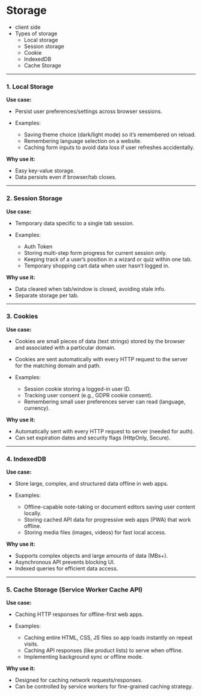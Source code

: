 # Storage

- client side
- Types of storage
  - Local storage
  - Session storage
  - Cookie
  - IndexedDB
  - Cache Storage

---

### 1. **Local Storage**

**Use case:**

- Persist user preferences/settings across browser sessions.
- Examples:

  - Saving theme choice (dark/light mode) so it’s remembered on reload.
  - Remembering language selection on a website.
  - Caching form inputs to avoid data loss if user refreshes accidentally.

**Why use it:**

- Easy key-value storage.
- Data persists even if browser/tab closes.

---

### 2. **Session Storage**

**Use case:**

- Temporary data specific to a single tab session.
- Examples:

  - Auth Token
  - Storing multi-step form progress for current session only.
  - Keeping track of a user’s position in a wizard or quiz within one tab.
  - Temporary shopping cart data when user hasn’t logged in.

**Why use it:**

- Data cleared when tab/window is closed, avoiding stale info.
- Separate storage per tab.

---

### 3. **Cookies**

**Use case:**

- Cookies are small pieces of data (text strings) stored by the browser and associated with a particular domain. 
- Cookies are sent automatically with every HTTP request to the server for the matching domain and path.
- Examples:

  - Session cookie storing a logged-in user ID.
  - Tracking user consent (e.g., GDPR cookie consent).
  - Remembering small user preferences server can read (language, currency).

**Why use it:**

- Automatically sent with every HTTP request to server (needed for auth).
- Can set expiration dates and security flags (HttpOnly, Secure).

---

### 4. **IndexedDB**

**Use case:**

- Store large, complex, and structured data offline in web apps.
- Examples:

  - Offline-capable note-taking or document editors saving user content locally.
  - Storing cached API data for progressive web apps (PWA) that work offline.
  - Storing media files (images, videos) for fast local access.

**Why use it:**

- Supports complex objects and large amounts of data (MBs+).
- Asynchronous API prevents blocking UI.
- Indexed queries for efficient data access.

---

### 5. **Cache Storage (Service Worker Cache API)**

**Use case:**

- Caching HTTP responses for offline-first web apps.
- Examples:

  - Caching entire HTML, CSS, JS files so app loads instantly on repeat visits.
  - Caching API responses (like product lists) to serve when offline.
  - Implementing background sync or offline mode.

**Why use it:**

- Designed for caching network requests/responses.
- Can be controlled by service workers for fine-grained caching strategy.
